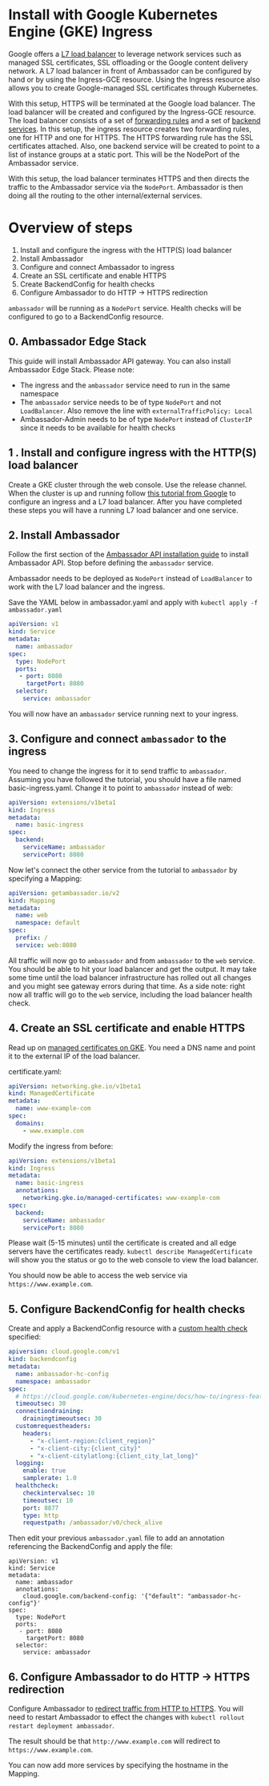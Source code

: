 # Install with Google Kubernetes Engine (GKE) Ingress 

Google offers a [L7 load balancer](https://cloud.google.com/kubernetes-engine/docs/concepts/ingress) to 
leverage network services such as managed SSL certificates, SSL offloading or the Google content delivery network. 
A L7 load balancer in front of Ambassador can be configured by hand or by using the Ingress-GCE resource. Using the 
Ingress resource also allows you to create Google-managed SSL certificates through Kubernetes.

With this setup, HTTPS will be terminated at the Google load balancer. The load balancer will be created and configured by 
the Ingress-GCE resource. The load balancer consists of a set of 
[forwarding rules](https://cloud.google.com/load-balancing/docs/forwarding-rule-concepts#https_lb) and a set of
[backend services](https://cloud.google.com/load-balancing/docs/backend-service). 
In this setup, the ingress resource creates two forwarding rules, one for HTTP and one for HTTPS. The HTTPS
forwarding rule has the SSL certificates attached. Also, one backend service will be created to point to
a list of instance groups at a static port. This will be the NodePort of the Ambassador service. 

With this setup, the load balancer terminates HTTPS and then directs the traffic to the Ambassador service 
via the `NodePort`. Ambassador is then doing all the routing to the other internal/external services. 

# Overview of steps

1. Install and configure the ingress with the HTTP(S) load balancer
2. Install Ambassador
3. Configure and connect Ambassador to ingress
4. Create an SSL certificate and enable HTTPS
5. Create BackendConfig for health checks
6. Configure Ambassador to do HTTP -> HTTPS redirection

`ambassador` will be running as a `NodePort` service. Health checks will be configured to go to a BackendConfig resource.

## 0. Ambassador Edge Stack

This guide will install Ambassador API gateway. You can also install Ambassador Edge Stack. Please note:
- The ingress and the `ambassador` service need to run in the same namespace
- The `ambassador` service needs to be of type `NodePort` and not `LoadBalancer`. Also remove the line with `externalTrafficPolicy: Local`
- Ambassador-Admin needs to be of type `NodePort` instead of `ClusterIP` since it needs to be available for health checks
 
## 1 . Install and configure ingress with the HTTP(S) load balancer

Create a GKE cluster through the web console. Use the release channel. When the cluster
is up and running follow [this tutorial from Google](https://cloud.google.com/kubernetes-engine/docs/tutorials/http-balancer) to configure 
an ingress and a L7 load balancer. After you have completed these steps you will have a running L7 load balancer
and one service. 

## 2. Install Ambassador

Follow the first section of the [Ambassador API installation guide](../../install/install-ambassador-oss)  to install Ambassador API.
Stop before defining the `ambassador` service.

Ambassador needs to be deployed as `NodePort` instead of `LoadBalancer` to work with the L7 load balancer and the ingress.

Save the YAML below in ambassador.yaml and apply with `kubectl apply -f ambassador.yaml`

```yaml
apiVersion: v1
kind: Service
metadata:
  name: ambassador
spec:
  type: NodePort
  ports:
   - port: 8080
     targetPort: 8080
  selector:
    service: ambassador
```

You will now have an `ambassador` service running next to your ingress.

## 3.  Configure and connect `ambassador` to the ingress

You need to change the ingress for it to send traffic to `ambassador`. Assuming you have followed the tutorial, you should
have a file named basic-ingress.yaml. Change it to point to `ambassador` instead of web:

```yaml
apiVersion: extensions/v1beta1
kind: Ingress
metadata:
  name: basic-ingress
spec:
  backend:
    serviceName: ambassador
    servicePort: 8080
```

Now let's connect the other service from the tutorial to `ambassador` by specifying a Mapping:

```yaml
apiVersion: getambassador.io/v2
kind: Mapping
metadata:
  name: web
  namespace: default
spec:
  prefix: /
  service: web:8080
```

All traffic will now go to `ambassador` and from `ambassador` to the `web` service. You should be able to hit your load balancer and get the output. It may take some time until the load balancer infrastructure has rolled out all changes and you might see gateway errors during that time.
As a side note: right now all traffic will go to the `web` service, including the load balancer health check.

## 4. Create an SSL certificate and enable HTTPS

Read up on [managed certificates on GKE](https://cloud.google.com/kubernetes-engine/docs/how-to/managed-certs). You need
a DNS name and point it to the external IP of the load balancer.

certificate.yaml:
```yaml 
apiVersion: networking.gke.io/v1beta1
kind: ManagedCertificate
metadata:
  name: www-example-com
spec:
  domains:
    - www.example.com
```

Modify the ingress from before:
```yaml
apiVersion: extensions/v1beta1
kind: Ingress
metadata:
  name: basic-ingress
  annotations:
    networking.gke.io/managed-certificates: www-example-com
spec:
  backend:
    serviceName: ambassador
    servicePort: 8080
```

Please wait (5-15 minutes) until the certificate is created and all edge servers have the certificates ready. 
`kubectl describe ManagedCertificate` will show you the status or go to the web console to view the load balancer.

You should now be able to access the web service via `https://www.example.com`.

## 5. Configure BackendConfig for health checks

Create and apply a BackendConfig resource with a [custom health check](https://cloud.google.com/kubernetes-engine/docs/how-to/ingress-features#direct_health) specified:

```yaml
apiversion: cloud.google.com/v1
kind: backendconfig
metadata:
  name: ambassador-hc-config
  namespace: ambassador
spec:
  # https://cloud.google.com/kubernetes-engine/docs/how-to/ingress-features
  timeoutsec: 30
  connectiondraining:
    drainingtimeoutsec: 30
  customrequestheaders:
    headers:
      - "x-client-region:{client_region}"
      - "x-client-city:{client_city}"
      - "x-client-citylatlong:{client_city_lat_long}"
  logging:
    enable: true
    samplerate: 1.0
  healthcheck:
    checkintervalsec: 10
    timeoutsec: 10
    port: 8877
    type: http
    requestpath: /ambassador/v0/check_alive
```

Then edit your previous `ambassador.yaml` file to add an annotation referencing the BackendConfig and apply the file:

```
apiVersion: v1
kind: Service
metadata:
  name: ambassador
  annotations:
    cloud.google.com/backend-config: '{"default": "ambassador-hc-config"}'
spec:
  type: NodePort
  ports:
   - port: 8080
     targetPort: 8080
  selector:
    service: ambassador
```

## 6. Configure Ambassador to do HTTP -> HTTPS redirection

Configure Ambassador to [redirect traffic from HTTP to HTTPS](../tls/cleartext-redirection/#protocol-based-redirection). You will need to restart Ambassador to effect the changes with `kubectl rollout restart deployment ambassador`.

The result should be that `http://www.example.com` will redirect to `https://www.example.com`. 

You can now add more services by specifying the hostname in the Mapping.
